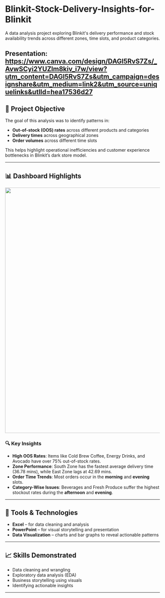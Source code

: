 # Blinkit-Stock-Delivery-Insights-for-Blinkit

A data analysis project exploring Blinkit's delivery performance and stock availability trends across different zones, time slots, and product categories.

Presentation: https://www.canva.com/design/DAGl5RvS7Zs/_AvwSCyi2YUZlm8kiv_i7w/view?utm_content=DAGl5RvS7Zs&utm_campaign=designshare&utm_medium=link2&utm_source=uniquelinks&utlId=hea17536d27
---

## 📌 Project Objective

The goal of this analysis was to identify patterns in:
- **Out-of-stock (OOS) rates** across different products and categories
- **Delivery times** across geographical zones
- **Order volumes** across different time slots

This helps highlight operational inefficiencies and customer experience bottlenecks in Blinkit’s dark store model.

---

## 📊 Dashboard Highlights

<img src="https://i.postimg.cc/d1QJdYF5/Screenshot-2025-06-11-123304.png" width="800">

### 🔍 Key Insights

- **High OOS Rates**: Items like Cold Brew Coffee, Energy Drinks, and Avocado have over 75% out-of-stock rates.
- **Zone Performance**: South Zone has the fastest average delivery time (36.78 mins), while East Zone lags at 42.69 mins.
- **Order Time Trends**: Most orders occur in the **morning** and **evening** slots.
- **Category-Wise Issues**: Beverages and Fresh Produce suffer the highest stockout rates during the **afternoon** and **evening**.

---

## 🧰 Tools & Technologies

- **Excel** – for data cleaning and analysis
- **PowerPoint** – for visual storytelling and presentation
- **Data Visualization** – charts and bar graphs to reveal actionable patterns

---

## 📈 Skills Demonstrated

- Data cleaning and wrangling
- Exploratory data analysis (EDA)
- Business storytelling using visuals
- Identifying actionable insights  

---




